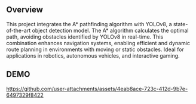 ## Overview

This project integrates the A* pathfinding algorithm with YOLOv8, a state-of-the-art object detection model. The A* algorithm calculates the optimal path, avoiding obstacles identified by YOLOv8 in real-time. This combination enhances navigation systems, enabling efficient and dynamic route planning in environments with moving or static obstacles. Ideal for applications in robotics, autonomous vehicles, and interactive gaming.

## DEMO



https://github.com/user-attachments/assets/4eab8ace-723c-412d-9b7e-6497329f8422

